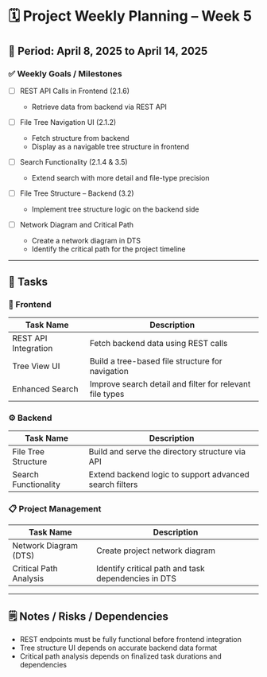 # 🗓️ Project Weekly Planning – Week 5

## 📅 Period: April 8, 2025 to April 14, 2025

### ✅ Weekly Goals / Milestones

- [ ] REST API Calls in Frontend (2.1.6)
    - Retrieve data from backend via REST API

- [ ] File Tree Navigation UI (2.1.2)
    - Fetch structure from backend
    - Display as a navigable tree structure in frontend

- [ ] Search Functionality (2.1.4 & 3.5)
    - Extend search with more detail and file-type precision

- [ ] File Tree Structure – Backend (3.2)
    - Implement tree structure logic on the backend side

- [ ] Network Diagram and Critical Path
    - Create a network diagram in DTS
    - Identify the critical path for the project timeline

---

## 📌 Tasks

### 🎨 Frontend

| Task Name            | Description                                              |
|----------------------|----------------------------------------------------------|
| REST API Integration | Fetch backend data using REST calls                      |
| Tree View UI         | Build a tree-based file structure for navigation         |
| Enhanced Search      | Improve search detail and filter for relevant file types |

### ⚙️ Backend

| Task Name            | Description                                             |
|----------------------|---------------------------------------------------------|
| File Tree Structure  | Build and serve the directory structure via API         |
| Search Functionality | Extend backend logic to support advanced search filters |

### 📋 Project Management

| Task Name              | Description                                         |
|------------------------|-----------------------------------------------------|
| Network Diagram (DTS)  | Create project network diagram                      |
| Critical Path Analysis | Identify critical path and task dependencies in DTS |

---

## 🗒️ Notes / Risks / Dependencies

- REST endpoints must be fully functional before frontend integration
- Tree structure UI depends on accurate backend data format
- Critical path analysis depends on finalized task durations and dependencies  

